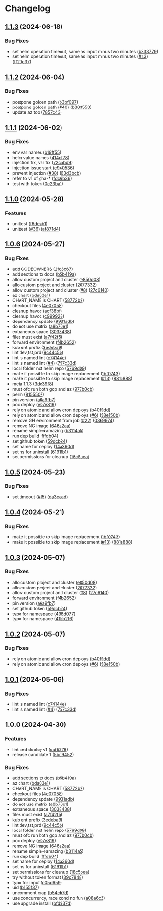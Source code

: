 # Changelog

## [1.1.3](https://github.com/entur/gha-helm/compare/v1.1.2...v1.1.3) (2024-06-18)


### Bug Fixes

* set helm operation timeout, same as input minus two minutes ([b833779](https://github.com/entur/gha-helm/commit/b8337792aad8e7f50d00b0905b85f956c1bcccab))
* set helm operation timeout, same as input minus two minutes ([#43](https://github.com/entur/gha-helm/issues/43)) ([ff20c37](https://github.com/entur/gha-helm/commit/ff20c37dde2216f2c1c60a6deb09fe7a6d4ae557))

## [1.1.2](https://github.com/entur/gha-helm/compare/v1.1.1...v1.1.2) (2024-06-04)


### Bug Fixes

* postpone golden path ([b3bf097](https://github.com/entur/gha-helm/commit/b3bf097fddd7bd39af4cff14e1896f52495a0c7b))
* postpone golden path ([#40](https://github.com/entur/gha-helm/issues/40)) ([b883550](https://github.com/entur/gha-helm/commit/b88355006c3ca18e697c3cc86605cbca452ef686))
* update az too ([7857c43](https://github.com/entur/gha-helm/commit/7857c4321779f201ea2e7b524cb3d2ce3d4e6355))

## [1.1.1](https://github.com/entur/gha-helm/compare/v1.1.0...v1.1.1) (2024-06-02)


### Bug Fixes

* env var names ([b19ff55](https://github.com/entur/gha-helm/commit/b19ff55dadfbf41ba1e3dd677ec392b3534c8bcb))
* helm value names ([414df78](https://github.com/entur/gha-helm/commit/414df78f108a69fc713699a228fd626ca6941acd))
* injection fix, var fix ([72c5bd9](https://github.com/entur/gha-helm/commit/72c5bd9f58b4fef493844d3291cd6d6ba330dd4d))
* injection issue start ([e940536](https://github.com/entur/gha-helm/commit/e94053684c8443d98eee12f907c1181ff25c988e))
* prevent injection ([#38](https://github.com/entur/gha-helm/issues/38)) ([63d3bcb](https://github.com/entur/gha-helm/commit/63d3bcb2b60d9e0abb09424ac5b7eb438d00f7ff))
* refer to v1 of gha-* ([fdc6b36](https://github.com/entur/gha-helm/commit/fdc6b3602d8ca8d6f9d7333f86cdcac379772446))
* test with token ([0c23ba1](https://github.com/entur/gha-helm/commit/0c23ba1d5a20c62bd4b31312a3de4d1796c08e1e))

## [1.1.0](https://github.com/entur/gha-helm/compare/v1.0.6...v1.1.0) (2024-05-28)


### Features

* unittest ([f6deab1](https://github.com/entur/gha-helm/commit/f6deab119585d46ebe36b93a225cd72d1de30fd8))
* unittest ([#36](https://github.com/entur/gha-helm/issues/36)) ([af871d4](https://github.com/entur/gha-helm/commit/af871d494f8ec897379e6bc26bb7cb3ab77eeb8d))

## [1.0.6](https://github.com/entur/gha-helm/compare/v1.0.6...v1.0.6) (2024-05-27)

### Bug Fixes

* add CODEOWNERS ([2fc3c67](https://github.com/entur/gha-helm/commit/2fc3c670daba3fc13f4e5687c7fe775f176b9842))
* add sections to docs ([b5b419a](https://github.com/entur/gha-helm/commit/b5b419aca4c01cb9b9da3851114d78120c274d26))
* allow custom project and cluster ([e850d08](https://github.com/entur/gha-helm/commit/e850d08859a70448e6cd88fa1c381fa2391b9036))
* allo custom project and cluster ([2077332](https://github.com/entur/gha-helm/commit/207733213325e1e120a3de8ec3ed3e0e23e5c40b))
* allow custom project and cluster ([#8](https://github.com/entur/gha-helm/issues/8)) ([27c6140](https://github.com/entur/gha-helm/commit/27c614017a7d33c8e54e8aa47820263b24cbc368))
* az chart ([bda03e1](https://github.com/entur/gha-helm/commit/bda03e18b1cb4c2c78fde323fb27c270b9130e9c))
* CHART_NAME is CHART ([58772b2](https://github.com/entur/gha-helm/commit/58772b20d7e22107b9e17151159a4a06dd9c5b71))
* checkout files ([4e07058](https://github.com/entur/gha-helm/commit/4e0705829417fff7a87921de711f0afec25d9ab1))
* cleanup havoc ([acf38bf](https://github.com/entur/gha-helm/commit/acf38bf44e994628b4fa09f1c643da82492e1a30))
* cleanup havoc ([c999928](https://github.com/entur/gha-helm/commit/c9999281657ec5530348124946ff9775f5d99309))
* dependency update ([9931adb](https://github.com/entur/gha-helm/commit/9931adb32c420a73852e2fa42d091c4cf742b117))
* do not use matrix ([a8b76e1](https://github.com/entur/gha-helm/commit/a8b76e1d8d3def0461b2b48ae55c69213e97c878))
* extraneous space ([3038438](https://github.com/entur/gha-helm/commit/30384381798dd7cd52df40426e592e026e984f5d))
* files must exist ([a7f42f5](https://github.com/entur/gha-helm/commit/a7f42f5d0328c259e8cc04d8b5ff3f007232592f))
* forward environment ([f4b2652](https://github.com/entur/gha-helm/commit/f4b26524a31dd407883c249e024d949dbc34ab41))
* kub ent prefix ([3edeba9](https://github.com/entur/gha-helm/commit/3edeba92cdf63f7854f70fa9161746d5e575e1e6))
* lint dev,tst,prd ([9c44c5b](https://github.com/entur/gha-helm/commit/9c44c5b34ca06be39b2c84ae14a244a507d19574))
* lint is named lint ([c74144e](https://github.com/entur/gha-helm/commit/c74144e7262f34c84c431772b424cf265b86051a))
* lint is named lint ([#4](https://github.com/entur/gha-helm/issues/4)) ([757c33d](https://github.com/entur/gha-helm/commit/757c33d999ba63d90c72bb15f6545a2b2fd705f5))
* local folder not helm repo ([5769d09](https://github.com/entur/gha-helm/commit/5769d09a1188dd79e926a2e51391b39599d42f4f))
* make it possible to skip image replacement ([1bf0743](https://github.com/entur/gha-helm/commit/1bf07433dc0cbac2b53f772ab82ff4b66f5d34c0))
* make it possible to skip image replacement ([#13](https://github.com/entur/gha-helm/issues/13)) ([881a888](https://github.com/entur/gha-helm/commit/881a88815476e63015bf3c34abc86eac763819df))
* meta 1.1.3 ([3de39f8](https://github.com/entur/gha-helm/commit/3de39f8af3399a098c91e08eb65fa4e73eaa747a))
* must ofc run both gcp and az ([977b0cb](https://github.com/entur/gha-helm/commit/977b0cb299784b53f9defab29893408d8cd68186))
* perm ([8155507](https://github.com/entur/gha-helm/commit/8155507a72406dd50f03159f5ea317c342114f99))
* pin version ([a6a9fb7](https://github.com/entur/gha-helm/commit/a6a9fb730626b4296e20f21237ec5354050d841d))
* poc deploy ([e07e819](https://github.com/entur/gha-helm/commit/e07e8193bb2ccf4deef59997f1202b393fb5edbc))
* rely on atomic and allow cron deploys ([b40f9dd](https://github.com/entur/gha-helm/commit/b40f9dd2b78239a65d64e87f788a705b547c2c19))
* rely on atomic and allow cron deploys ([#6](https://github.com/entur/gha-helm/issues/6)) ([58e150b](https://github.com/entur/gha-helm/commit/58e150b0bfc2cbe7b6f4780c357e053d9022c09a))
* remove GH environment from job ([#22](https://github.com/entur/gha-helm/issues/22)) ([0369974](https://github.com/entur/gha-helm/commit/03699747388654116703a41e570d5a6658835047))
* remove NG image ([646a2aa](https://github.com/entur/gha-helm/commit/646a2aa5f369e27400c578784afccdb1faedb71a))
* rename simple=&gt;amazing ([b3114a5](https://github.com/entur/gha-helm/commit/b3114a59601445208420e4ad3211baf607f2400f))
* run dep build ([fffdb04](https://github.com/entur/gha-helm/commit/fffdb04dac5bfcc920bd174828dddad32eb5b3a0))
* set github token ([59dcb24](https://github.com/entur/gha-helm/commit/59dcb24366b02209b412b7c5368377438e9edc6e))
* set name for deploy ([14a360d](https://github.com/entur/gha-helm/commit/14a360dae10c8e922671b12e20f29483352badc0))
* set ns for uninstall ([6191fb1](https://github.com/entur/gha-helm/commit/6191fb162bf58c6a9db7c63c5a0256cb9b31147b))
* set permissions for cleanup ([18c5bea](https://github.com/entur/gha-helm/commit/18c5bea4c3d1d95990c2ee34e861e63f9836b291))

## [1.0.5](https://github.com/entur/gha-helm/compare/v1.0.4...v1.0.5) (2024-05-23)

### Bug Fixes

- set timeout ([#15](https://github.com/entur/gha-helm/issues/15)) ([da3caad](https://github.com/entur/gha-helm/commit/da3caad27e76b864d406646d73443bc5553fa860))

## [1.0.4](https://github.com/entur/gha-helm/compare/v1.0.3...v1.0.4) (2024-05-21)

### Bug Fixes

- make it possible to skip image replacement ([1bf0743](https://github.com/entur/gha-helm/commit/1bf07433dc0cbac2b53f772ab82ff4b66f5d34c0))
- make it possible to skip image replacement ([#13](https://github.com/entur/gha-helm/issues/13)) ([881a888](https://github.com/entur/gha-helm/commit/881a88815476e63015bf3c34abc86eac763819df))

## [1.0.3](https://github.com/entur/gha-helm/compare/v1.0.2...v1.0.3) (2024-05-07)

### Bug Fixes

- allo custom project and cluster ([e850d08](https://github.com/entur/gha-helm/commit/e850d08859a70448e6cd88fa1c381fa2391b9036))
- allo custom project and cluster ([2077332](https://github.com/entur/gha-helm/commit/207733213325e1e120a3de8ec3ed3e0e23e5c40b))
- allow custom project and cluster ([#8](https://github.com/entur/gha-helm/issues/8)) ([27c6140](https://github.com/entur/gha-helm/commit/27c614017a7d33c8e54e8aa47820263b24cbc368))
- forward environment ([f4b2652](https://github.com/entur/gha-helm/commit/f4b26524a31dd407883c249e024d949dbc34ab41))
- pin version ([a6a9fb7](https://github.com/entur/gha-helm/commit/a6a9fb730626b4296e20f21237ec5354050d841d))
- set github token ([59dcb24](https://github.com/entur/gha-helm/commit/59dcb24366b02209b412b7c5368377438e9edc6e))
- typo for namespace ([496d077](https://github.com/entur/gha-helm/commit/496d07793e780ebf77ace1c6d072e781c7931226))
- typo for namespace ([41bb2f6](https://github.com/entur/gha-helm/commit/41bb2f695fc508d027942f56dac2cb297fd5a40a))

## [1.0.2](https://github.com/entur/gha-helm/compare/v1.0.1...v1.0.2) (2024-05-07)

### Bug Fixes

- rely on atomic and allow cron deploys ([b40f9dd](https://github.com/entur/gha-helm/commit/b40f9dd2b78239a65d64e87f788a705b547c2c19))
- rely on atomic and allow cron deploys ([#6](https://github.com/entur/gha-helm/issues/6)) ([58e150b](https://github.com/entur/gha-helm/commit/58e150b0bfc2cbe7b6f4780c357e053d9022c09a))

## [1.0.1](https://github.com/entur/gha-helm/compare/v1.0.0...v1.0.1) (2024-05-06)

### Bug Fixes

- lint is named lint ([c74144e](https://github.com/entur/gha-helm/commit/c74144e7262f34c84c431772b424cf265b86051a))
- lint is named lint ([#4](https://github.com/entur/gha-helm/issues/4)) ([757c33d](https://github.com/entur/gha-helm/commit/757c33d999ba63d90c72bb15f6545a2b2fd705f5))

## 1.0.0 (2024-04-30)

### Features

- lint and deploy v1 ([caf5376](https://github.com/entur/gha-helm/commit/caf5376e722caaff8715d11041258329ca751be5))
- release candidate 1 ([5bd9452](https://github.com/entur/gha-helm/commit/5bd9452550c83e1cdcbd928ac0a0c53c8557f825))

### Bug Fixes

- add sections to docs ([b5b419a](https://github.com/entur/gha-helm/commit/b5b419aca4c01cb9b9da3851114d78120c274d26))
- az chart ([bda03e1](https://github.com/entur/gha-helm/commit/bda03e18b1cb4c2c78fde323fb27c270b9130e9c))
- CHART_NAME is CHART ([58772b2](https://github.com/entur/gha-helm/commit/58772b20d7e22107b9e17151159a4a06dd9c5b71))
- checkout files ([4e07058](https://github.com/entur/gha-helm/commit/4e0705829417fff7a87921de711f0afec25d9ab1))
- dependency update ([9931adb](https://github.com/entur/gha-helm/commit/9931adb32c420a73852e2fa42d091c4cf742b117))
- do not use matrix ([a8b76e1](https://github.com/entur/gha-helm/commit/a8b76e1d8d3def0461b2b48ae55c69213e97c878))
- extraneous space ([3038438](https://github.com/entur/gha-helm/commit/30384381798dd7cd52df40426e592e026e984f5d))
- files must exist ([a7f42f5](https://github.com/entur/gha-helm/commit/a7f42f5d0328c259e8cc04d8b5ff3f007232592f))
- kub ent prefix ([3edeba9](https://github.com/entur/gha-helm/commit/3edeba92cdf63f7854f70fa9161746d5e575e1e6))
- lint dev,tst,prd ([9c44c5b](https://github.com/entur/gha-helm/commit/9c44c5b34ca06be39b2c84ae14a244a507d19574))
- local folder not helm repo ([5769d09](https://github.com/entur/gha-helm/commit/5769d09a1188dd79e926a2e51391b39599d42f4f))
- must ofc run both gcp and az ([977b0cb](https://github.com/entur/gha-helm/commit/977b0cb299784b53f9defab29893408d8cd68186))
- poc deploy ([e07e819](https://github.com/entur/gha-helm/commit/e07e8193bb2ccf4deef59997f1202b393fb5edbc))
- remove NG image ([646a2aa](https://github.com/entur/gha-helm/commit/646a2aa5f369e27400c578784afccdb1faedb71a))
- rename simple=&gt;amazing ([b3114a5](https://github.com/entur/gha-helm/commit/b3114a59601445208420e4ad3211baf607f2400f))
- run dep build ([fffdb04](https://github.com/entur/gha-helm/commit/fffdb04dac5bfcc920bd174828dddad32eb5b3a0))
- set name for deploy ([14a360d](https://github.com/entur/gha-helm/commit/14a360dae10c8e922671b12e20f29483352badc0))
- set ns for uninstall ([6191fb1](https://github.com/entur/gha-helm/commit/6191fb162bf58c6a9db7c63c5a0256cb9b31147b))
- set permissions for cleanup ([18c5bea](https://github.com/entur/gha-helm/commit/18c5bea4c3d1d95990c2ee34e861e63f9836b291))
- try without token format ([39c7848](https://github.com/entur/gha-helm/commit/39c784856b5a49e91a84dc6da0b00b2c947a05c2))
- typo for input ([c05d659](https://github.com/entur/gha-helm/commit/c05d659cc3bce50096af1a954478a0227a155077))
- uid ([b155f37](https://github.com/entur/gha-helm/commit/b155f379b34fbeb2ac996f3f77caea492ee95d65))
- uncomment crap ([b54cb7d](https://github.com/entur/gha-helm/commit/b54cb7d6fefd460d2486898210d4f898b2b0848e))
- use concurrency, race cond no fun ([a08a6c2](https://github.com/entur/gha-helm/commit/a08a6c20724b4657a30d32868422359e429ec804))
- use upgrade install ([bfd937d](https://github.com/entur/gha-helm/commit/bfd937d2122fbcebce3de7e35c6f3a9ff0cd3a54))
